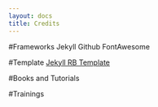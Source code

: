 ```yaml
---
layout: docs
title: Credits
---
```

#Frameworks
Jekyll
Github
FontAwesome

#Template
[Jekyll RB Template](https://github.com/jekyll/jekyll)

#Books and Tutorials

#Trainings